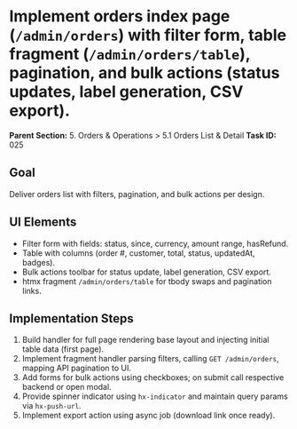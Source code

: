 # Implement orders index page (`/admin/orders`) with filter form, table fragment (`/admin/orders/table`), pagination, and bulk actions (status updates, label generation, CSV export).

**Parent Section:** 5. Orders & Operations > 5.1 Orders List & Detail
**Task ID:** 025

## Goal
Deliver orders list with filters, pagination, and bulk actions per design.

## UI Elements
- Filter form with fields: status, since, currency, amount range, hasRefund.
- Table with columns (order #, customer, total, status, updatedAt, badges).
- Bulk actions toolbar for status update, label generation, CSV export.
- htmx fragment `/admin/orders/table` for tbody swaps and pagination links.

## Implementation Steps
1. Build handler for full page rendering base layout and injecting initial table data (first page).
2. Implement fragment handler parsing filters, calling `GET /admin/orders`, mapping API pagination to UI.
3. Add forms for bulk actions using checkboxes; on submit call respective backend or open modal.
4. Provide spinner indicator using `hx-indicator` and maintain query params via `hx-push-url`.
5. Implement export action using async job (download link once ready).
